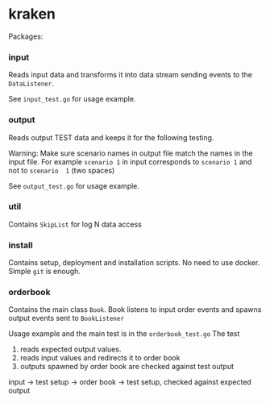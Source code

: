 # kraken

Packages:

### input 
Reads input data and transforms it into data stream
sending events to the ```DataListener```.

See ```input_test.go``` for usage example.

### output 
Reads output TEST data and keeps it for the following testing.

Warning: Make sure scenario names in output file match the names in the input file.
For example ```scenario 1``` in input corresponds to ```scenario 1``` and not to
```scenario  1``` (two spaces)

See ```output_test.go``` for usage example.

### util
Contains ```SkipList``` for log N data access

### install
Contains setup, deployment and installation scripts. No need to use docker.
Simple ```git``` is enough.

### orderbook
Contains the main class ```Book```. Book listens to input order events and spawns
output events sent to ```BookListener```

Usage example and the main test is in the ```orderbook_test.go```
The test 
1) reads expected output values.
2) reads input values and redirects it to order book
3) outputs spawned by order book are checked against test output

input -> test setup -> order book -> test setup, checked against expected output